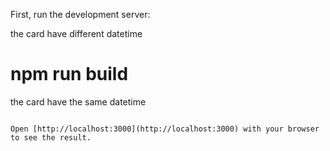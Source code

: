 

First, run the development server:


the card have different datetime



# npm run build

the card have the same datetime
```

Open [http://localhost:3000](http://localhost:3000) with your browser to see the result.


